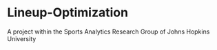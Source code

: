 # Lineup-Optimization
A project within the Sports Analytics Research Group of Johns Hopkins University 
